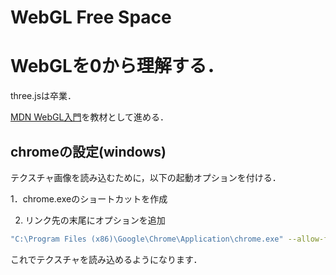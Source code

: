 
# WebGL Free Space


# WebGLを0から理解する．
three.jsは卒業．

[MDN WebGL入門](https://developer.mozilla.org/ja/docs/Web/API/WebGL_API/Tutorial/Getting_started_with_WebGL)を教材として進める．

## chromeの設定(windows)
テクスチャ画像を読み込むために，以下の起動オプションを付ける．

1．chrome.exeのショートカットを作成

2. リンク先の末尾にオプションを追加

```bash
"C:\Program Files (x86)\Google\Chrome\Application\chrome.exe" --allow-file-access-from-files
```

これでテクスチャを読み込めるようになります．